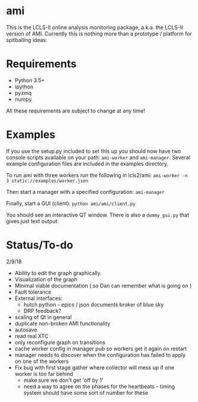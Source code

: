 # ami
This is the LCLS-II online analysis monitoring package, a.k.a. the LCLS-II
version of AMI. Currently this is nothing more than a prototype / platform for
spitballing ideas.

# Requirements
* Python 3.5+
* ipython
* pyzmq
* numpy

All these requirements are subject to change at any time!

# Examples
If you use the setup.py included to set this up you should now have two console
scripts available on your path: `ami-worker` and `ami-manager`. Several example
configuration files are included in the examples directory.

To run ami with three workers run the following in lcls2/ami:
```ami-worker -n 3 static://examples/worker.json```

Then start a manager with a specified configuration:
```ami-manager```

Finally, start a GUI (client):
```python ami/ami/client.py```

You should see an interactive QT window. There is also a `dummy_gui.py` that gives just text output.

# Status/To-do

2/9/18

* Ability to edit the graph graphically.
* Visualization of the graph
* Minimal viable documentation ( so Dan can remember what is going on )
* Fault tolerance
* External interfaces:
    - hutch python - epics / json documents broker of blue sky
    - DRP feedback?
* scaling of Qt in general
* duplicate non-broken AMI functionality
* autosave
* read real XTC
* only reconfigure graph on transitions
* cache worker config in manager pub so workers get it again on restart
* manager needs to discover when the configuration has failed to apply on one of the workers
* Fix bug with first stage gather where collector will mess up if one worker is too far behind
    - make sure we don't get 'off by 1'
    - need a way to agree on the phases for the heartbeats - timing system should have some sort of number for these
